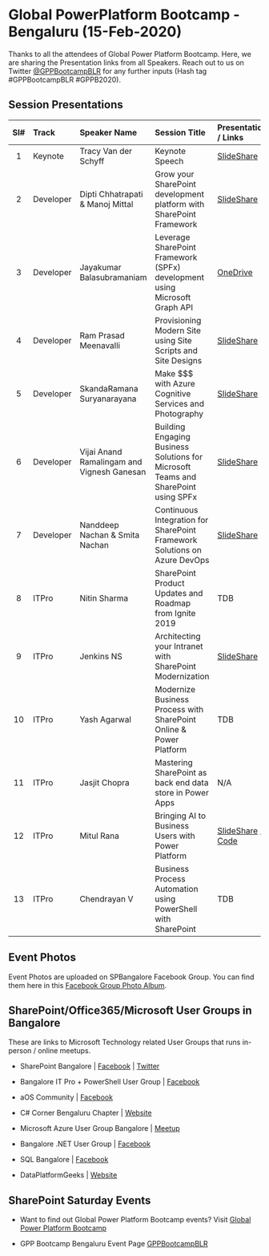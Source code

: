 # Global PowerPlatform Bootcamp - Bengaluru (15-Feb-2020)

Thanks to all the attendees of Global Power Platform Bootcamp.  Here, we are sharing the Presentation links from all Speakers. Reach out to us on Twitter [@GPPBootcampBLR](https://twitter.com/GPPBootcampBLR "Global Power Platform Bootcamp BLR") for any further inputs (Hash tag #GPPBootcampBLR  #GPPB2020).

## Session Presentations

| Sl# | Track | Speaker Name | Session Title | Presentation / Links |
|:---:|:------|:-----------|:---------|:------------|
| 1 | Keynote | Tracy Van der Schyff | Keynote Speech | [SlideShare](https://www.slideshare.net/TracyVanDerSchyff/microsoft-office-365-the-what-how-why  "Tracy's Personal SlideShare")  |
| 2 | Developer | Dipti Chhatrapati & Manoj Mittal | Grow your SharePoint development platform with SharePoint Framework | [SlideShare](https://www.slideshare.net/DiptiChhatrapati/grow-your-sharepoint-development-platform-with-spfx "Dipti's Personal SlideShare") |
| 3 | Developer | Jayakumar Balasubramaniam | Leverage SharePoint Framework (SPFx) development using Microsoft Graph API | [OneDrive](https://1drv.ms/p/s!AhFAjmMnFvLPhLx7BWkgoPXUZi90RQ?e=tSachF "Jayakumar's Personal OneDrive") |
| 4 | Developer | Ram Prasad Meenavalli | Provisioning Modern Site using Site Scripts and Site Designs | [SlideShare](https://drive.google.com/file/d/1ug3UasxPoXeWjfp5oIZbRTTiz8z0FeLX/view?usp=sharing "Ram Prasad's Personal Google Drive") |
| 5 | Developer | SkandaRamana Suryanarayana | Make $$$ with Azure Cognitive Services and Photography | [SlideShare](https://www.slideshare.net/ramana16/sps-bangalore2019-make-with-photography-and-azure-cognitive-services "Ramana's Personal SlideShare") |
| 6 | Developer | Vijai Anand Ramalingam and Vignesh Ganesan | Building Engaging Business Solutions for Microsoft Teams and SharePoint using SPFx | [SlideShare](https://www.slideshare.net/VigneshGanesanMCPMCI/building-solutions-with-spfx-that-work-across-sharepoint-and-teams "Vignesh's Personal SlideShare") |
| 7 | Developer | Nanddeep Nachan & Smita Nachan | Continuous Integration for SharePoint Framework Solutions on Azure DevOps | [SlideShare](https://www.slideshare.net/secret/ARSSMYGlvMZvgh "Nanddeep's Personal SlideShare") |
| 8 | ITPro | Nitin Sharma | SharePoint Product Updates and Roadmap from Ignite 2019 | TDB |
| 9 | ITPro | Jenkins NS | Architecting your Intranet with SharePoint Modernization | [SlideShare](https://www.slideshare.net/JenkinsNs/architecting-your-intranet-with-sharepoint-modernization "Jenkin's Personal SlideShare") |
| 10 | ITPro | Yash Agarwal | Modernize Business Process with SharePoint Online & Power Platform | TDB |
| 11 | ITPro | Jasjit Chopra | Mastering SharePoint as back end data store in Power Apps | N/A |
| 12 | ITPro | Mitul Rana | Bringing AI to Business Users with Power Platform | [SlideShare](https://www.slideshare.net/mitul2020/bringing-artificial-intelligence-ai-to-business-users-with-microsoft-power-platform "Mitul's Personal SlideShare") / [Code](https://github.com/mitul1986/AIBuilderStartupKit "Mitul's GitHub") |
| 13 | ITPro | Chendrayan V | Business Process Automation using PowerShell with SharePoint | TDB |

## Event Photos
Event Photos are uploaded on SPBangalore Facebook Group.  You can find them here in this [Facebook Group Photo Album](https://www.facebook.com/media/set/?set=oa.2529028327339938&type=3 "Facebook Group Photo Album"). 

## SharePoint/Office365/Microsoft User Groups in Bangalore
These are links to Microsoft Technology related User Groups that runs in-person / online meetups.
* SharePoint Bangalore | [Facebook](https://www.facebook.com/groups/spbangalore/ "Facebook") | [Twitter](https://twitter.com/spbangalore "Twitter")

* Bangalore IT Pro + PowerShell User Group | [Facebook](https://www.facebook.com/groups/psbug/ "Facebook")

* aOS Community | [Facebook](https://www.facebook.com/aosComm/ "Facebook")

* C# Corner Bengaluru Chapter | [Website](https://www.c-sharpcorner.com/chapters/bengaluru-chapter "C# Corner Bengaluru Chapter")

* Microsoft Azure User Group Bangalore | [Meetup](https://www.meetup.com/Microsoft-Azure-Bangalore/  "Meetup")

* Bangalore .NET User Group | [Facebook](https://www.facebook.com/groups/BDotNet/  "Facebook")

* SQL Bangalore | [Facebook](https://www.facebook.com/groups/SQLBangalore/   "Facebook")

* DataPlatformGeeks | [Website](http://www.dataplatformgeeks.com/ "Website")

## SharePoint Saturday Events

* Want to find out Global Power Platform Bootcamp events? Visit [Global Power Platform Bootcamp](https://www.powerplatformbootcamp.com/ "Global Power Platform Bootcamp Home Page")

* GPP Bootcamp Bengaluru Event Page [GPPBootcampBLR](https://www.powerplatformbootcamp.com/location-detail/?id=335e885f-ef1e-ea11-8454-281878f66ccc&city=Bengaluru "GPPBootcamp BLR 15-Feb-2020")
